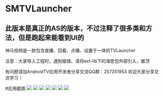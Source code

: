 # SMTVLauncher
## 此版本是真正的AS的版本，不过注释了很多类和方法，但是跑起来能看到UI的
神马视频是一款包含直播、回看、点播、设置于一体的TVLauncher

注意：大家导入工程时，遇到报错。请将ext-lib下的海思包外部引入，置顶

有问题请加AndroidTV应用开发者分享交流QQ群：257251953  欢迎大家分享交流学习！

#应用截图
![](https://github.com/joychang/SMTVLauncher/raw/master/screenshot/1.jpg)
![](https://github.com/joychang/SMTVLauncher/raw/master/screenshot/2.jpg)
![](https://github.com/joychang/SMTVLauncher/raw/master/screenshot/3.jpg)
![](https://github.com/joychang/SMTVLauncher/raw/master/screenshot/4.jpg)
![](https://github.com/joychang/SMTVLauncher/raw/master/screenshot/5.jpg)
![](https://github.com/joychang/SMTVLauncher/raw/master/screenshot/6.jpg)
![](https://github.com/joychang/SMTVLauncher/raw/master/screenshot/7.jpg)